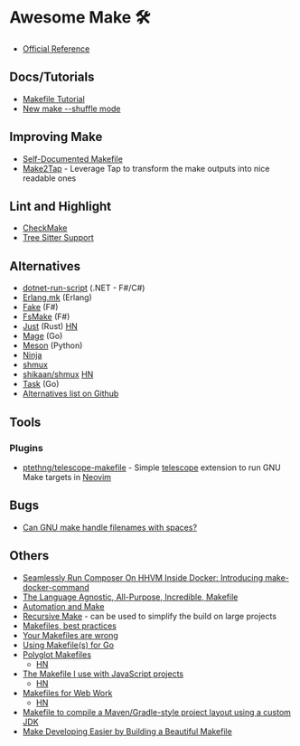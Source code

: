 # Awesome Make 🛠

- [Official Reference](https://www.gnu.org/s/make/manual/make.html)

## Docs/Tutorials

- [Makefile Tutorial](http://makefiletutorial.com)
- [New make --shuffle mode](https://trofi.github.io/posts/238-new-make-shuffle-mode.html)

## Improving Make

- [Self-Documented Makefile](https://marmelab.com/blog/2016/02/29/auto-documented-makefile.html)
- [Make2Tap](https://www.npmjs.com/package/make2tap) - Leverage Tap to transform the make outputs into nice readable ones

## Lint and Highlight

- [CheckMake](https://github.com/mrtazz/checkmake)
- [Tree Sitter Support](https://github.com/alemuller/tree-sitter-make)

## Alternatives

- [dotnet-run-script](https://github.com/xt0rted/dotnet-run-script) (.NET - F#/C#)
- [Erlang.mk](https://erlang.mk) (Erlang)
- [Fake](https://github.com/fsprojects/FAKE) (F#)
- [FsMake](https://github.com/seanamos/FsMake) (F#)
- [Just](https://github.com/casey/just) (Rust) [HN](https://news.ycombinator.com/item?id=34315779)
- [Mage](https://github.com/magefile/mage) (Go)
- [Meson](https://mesonbuild.com) (Python)
- [Ninja](https://github.com/ninja-build/ninja)
- [shmux](https://github.com/shmux/shmux)
- [shikaan/shmux](https://github.com/shikaan/shmux) [HN](https://news.ycombinator.com/item?id=34119355)
- [Task](https://github.com/go-task/task) (Go)
- [Alternatives list on Github](https://github.com/topics/make)

## Tools

### Plugins

- [ptethng/telescope-makefile](https://github.com/ptethng/telescope-makefile) - Simple [telescope](https://github.com/nvim-telescope/telescope.nvim) extension to run GNU Make targets in [Neovim](https://neovim.io)

## Bugs

- [Can GNU make handle filenames with spaces?](https://stackoverflow.com/questions/9838384/can-gnu-make-handle-filenames-with-spaces)

## Others

- [Seamlessly Run Composer On HHVM Inside Docker: Introducing make-docker-command](https://marmelab.com/blog/2014/09/10/make-docker-command.html)
- [The Language Agnostic, All-Purpose, Incredible, Makefile](https://news.ycombinator.com/item?id=21566530)
- [Automation and Make](https://swcarpentry.github.io/make-novice)
- [Recursive Make](https://www.gnu.org/software/make/manual/html_node/Recursion.html) - can be used to simplify the build on large projects
- [Makefiles, best practices](https://danyspin97.org/blog/makefiles-best-practices)
- [Your Makefiles are wrong](https://tech.davis-hansson.com/p/make/)
- [Using Makefile(s) for Go](https://news.ycombinator.com/item?id=21735176)
- [Polyglot Makefiles](http://agdr.org/2020/05/14/Polyglot-Makefiles.html)
  - [HN](https://news.ycombinator.com/item?id=23193952)
- [The Makefile I use with JavaScript projects](https://www.olioapps.com/blog/the-lost-art-of-the-makefile)
  - [HN](https://news.ycombinator.com/item?id=16483889)
- [Makefiles for Web Work](https://rosszurowski.com/log/2022/makefiles)
  - [HN](https://news.ycombinator.com/item?id=34330198)
- [Makefile to compile a Maven/Gradle-style project layout using a custom JDK](https://gist.github.com/GavinRay97/bd7e36f3db9d3414b680d30a70f71f32)
- [Make Developing Easier by Building a Beautiful Makefile](https://8thlight.com/insights/make-developing-easier-by-building-a-beautiful-makefile)

